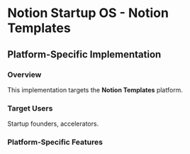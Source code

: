 # Notion Startup OS - Notion Templates

## Platform-Specific Implementation

### Overview
This implementation targets the **Notion Templates** platform.

### Target Users
Startup founders, accelerators.

### Platform-Specific Features
